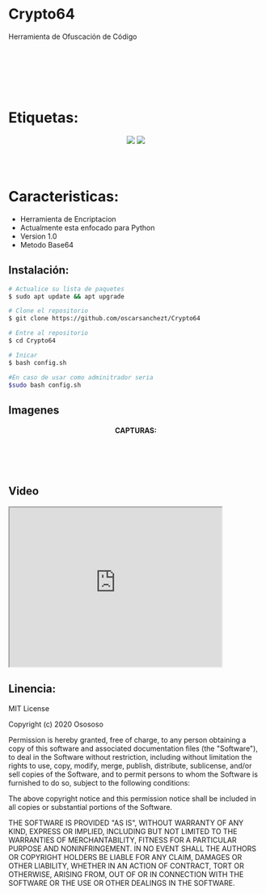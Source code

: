 # Crypto64
Herramienta de Ofuscación de Código

<br>
<br>

<div align="center">
  


</div>

<br></br>

# Etiquetas:
<div align="center">
  
<img src="https://img.shields.io/badge/Supported%20OS-Linux-orange?style=for-the-badge&logo=linux"> <img src="https://img.shields.io/badge/License-MIT-brightgreen?style=for-the-badge&logo="> <br> 
  
</div>

<br>

><img src="">

# Caracteristicas:

* Herramienta de Encriptacion 
* Actualmente esta enfocado para Python
* Version 1.0
* Metodo Base64

## Instalación: 

```bash
# Actualice su lista de paquetes
$ sudo apt update && apt upgrade

# Clone el repositorio 
$ git clone https://github.com/oscarsanchezt/Crypto64

# Entre al repositorio
$ cd Crypto64

# Inicar
$ bash config.sh

#En caso de usar como adminitrador seria
$sudo bash config.sh
```
## Imagenes

<h4 align='center'>CAPTURAS:</h4>
<div align='center'>
<img src="">
</div>

<br>
<br>
<br>

## Video 
<iframe width="420" height="315" src="https://www.youtube.com/watch?v=AtOLTgTL5uM"></iframe>


## Linencia:

MIT License

Copyright (c) 2020 Osososo

Permission is hereby granted, free of charge, to any person obtaining a copy
of this software and associated documentation files (the "Software"), to deal
in the Software without restriction, including without limitation the rights
to use, copy, modify, merge, publish, distribute, sublicense, and/or sell
copies of the Software, and to permit persons to whom the Software is
furnished to do so, subject to the following conditions:

The above copyright notice and this permission notice shall be included in all
copies or substantial portions of the Software.

THE SOFTWARE IS PROVIDED "AS IS", WITHOUT WARRANTY OF ANY KIND, EXPRESS OR
IMPLIED, INCLUDING BUT NOT LIMITED TO THE WARRANTIES OF MERCHANTABILITY,
FITNESS FOR A PARTICULAR PURPOSE AND NONINFRINGEMENT. IN NO EVENT SHALL THE
AUTHORS OR COPYRIGHT HOLDERS BE LIABLE FOR ANY CLAIM, DAMAGES OR OTHER
LIABILITY, WHETHER IN AN ACTION OF CONTRACT, TORT OR OTHERWISE, ARISING FROM,
OUT OF OR IN CONNECTION WITH THE SOFTWARE OR THE USE OR OTHER DEALINGS IN THE
SOFTWARE.






